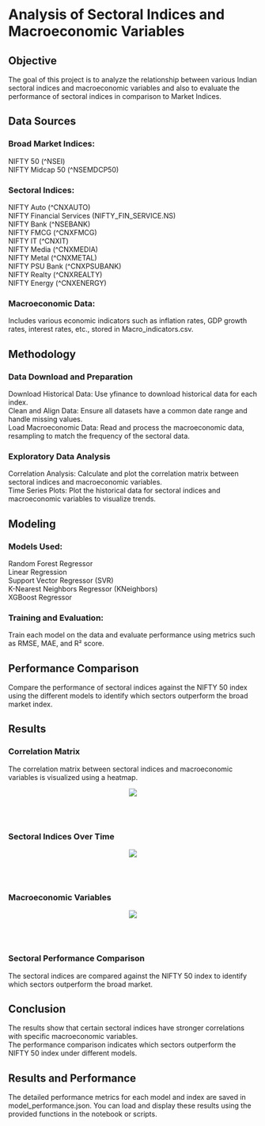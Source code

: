 <h1>Analysis of Sectoral Indices and Macroeconomic Variables</h1>

<h2>Objective</h2>
The goal of this project is to analyze the relationship between various Indian sectoral indices and macroeconomic variables
and also to evaluate the performance of sectoral indices in comparison to Market Indices.

<h2>Data Sources</h2>
<h3>Broad Market Indices:</h3> NIFTY 50 (^NSEI)<br> NIFTY Midcap 50 (^NSEMDCP50)

<h3>Sectoral Indices:</h3>
NIFTY Auto (^CNXAUTO)<br>
NIFTY Financial Services (NIFTY_FIN_SERVICE.NS)<br>
NIFTY Bank (^NSEBANK)<br>
NIFTY FMCG (^CNXFMCG)<br>
NIFTY IT (^CNXIT)<br>
NIFTY Media (^CNXMEDIA)<br>
NIFTY Metal (^CNXMETAL)<br>
NIFTY PSU Bank (^CNXPSUBANK)<br>
NIFTY Realty (^CNXREALTY)<br>
NIFTY Energy (^CNXENERGY)<br>

<h3>Macroeconomic Data:</h3>
Includes various economic indicators such as inflation rates, GDP growth rates, interest rates, etc., stored in Macro_indicators.csv.

<h2>Methodology</h2>
<h3>Data Download and Preparation</h3>
Download Historical Data: Use yfinance to download historical data for each index.<br>
Clean and Align Data: Ensure all datasets have a common date range and handle missing values.<br>
Load Macroeconomic Data: Read and process the macroeconomic data, resampling to match the frequency of the sectoral data.

<h3>Exploratory Data Analysis</h3>
Correlation Analysis: Calculate and plot the correlation matrix between sectoral indices and macroeconomic variables.<br>
Time Series Plots: Plot the historical data for sectoral indices and macroeconomic variables to visualize trends.

<h2>Modeling</h2>
<h3>Models Used:</h3>
Random Forest Regressor<br>
Linear Regression<br>
Support Vector Regressor (SVR)<br>
K-Nearest Neighbors Regressor (KNeighbors)<br>
XGBoost Regressor<br>

<h3>Training and Evaluation:</h3>
Train each model on the data and evaluate performance using metrics such as RMSE, MAE, and R² score.

<h2>Performance Comparison</h2>
Compare the performance of sectoral indices against the NIFTY 50 index using the different models to identify which sectors outperform the broad market index.

<h2>Results</h2>
<h3>Correlation Matrix</h3>
The correlation matrix between sectoral indices and macroeconomic variables is visualized using a heatmap.<br>
<p align="center">
  <img src="https://github.com/Ayushsub/Mosaic-Asset-Management-Assignment/blob/main/Correlation%20Matrix%20between%20Sectoral%20Indices%20and%20Macroeconomic%20Variables.png?raw=true">
</p><br><br>

<h3>Sectoral Indices Over Time</h3>
<p align="center">
  <img src="https://github.com/Ayushsub/Mosaic-Asset-Management-Assignment/blob/main/Sectoral%20Indices%20Over%20Time.png?raw=true">
</p><br><br>

<h3>Macroeconomic Variables</h3>
<p align="center">
  <img src="https://github.com/Ayushsub/Mosaic-Asset-Management-Assignment/blob/main/individual%20plots%20for%20each%20macroeconomic%20variable.png?raw=true">
</p><br><br>

<h3>Sectoral Performance Comparison</h3>
The sectoral indices are compared against the NIFTY 50 index to identify which sectors outperform the broad market.

<h2>Conclusion</h2>
The results show that certain sectoral indices have stronger correlations with specific macroeconomic variables.<br>
The performance comparison indicates which sectors outperform the NIFTY 50 index under different models.

<h2>Results and Performance</h2>
The detailed performance metrics for each model and index are saved in model_performance.json. You can load and display these results using the provided functions in the notebook or scripts.
